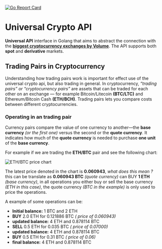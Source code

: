 [![Go Report Card](https://goreportcard.com/badge/github.com/grinply/universal-crypto-api)](https://goreportcard.com/report/github.com/grinply/universal-crypto-api)
# Universal Crypto API

**Universal API** interface in Golang that aims to abstract the connection with the [**biggest cryptocurrency exchanges by Volume**](https://coinmarketcap.com/rankings/exchanges/). The API supports both **spot** and **derivative** markets. 

## Trading Pairs in Cryptocurrency
Understanding how trading pairs work is important for effect use of the universal crypto api, but also trading in general.
In cryptocurrency, _“trading pairs” or “cryptocurrency pairs”_ are assets that can be traded for each other on an exchange — for example Bitcoin/Litecoin **(BTC/LTC)** and Ethereum/Bitcoin Cash **(ETH/BCH)**. Trading pairs lets you compare costs between different cryptocurrencies.


### Operating in an trading pair
Currency pairs compare the value of one currency to another—the **base currency** _(or the first one)_ versus the second or the **quote currency**. It indicates how much of the **quote currency** is needed to purchase **one unit** of the **base currency**.


For example if we are trading the **ETH/BTC** pair and see the following chart:

![ETH/BTC price chart](https://pbs.twimg.com/media/E4_dvSgXMAILbVY.jpg)

The latest price denoted in the chart is **0.060943**, _what does this mean ?_ this can be translate as **0.060943 BTC** _(quote currency)_ can BUY **1 ETH** _(base currency)_, in all operations you either buy or sell the base currency _(ETH in this case)_, the quote currency _(BTC in the example)_ is only used to price the operations.

A example of some operations can be:

+ **Initial balance:** 1 BTC and 2 ETH
+ **BUY**  2.0 ETH for 0.121886 BTC _( price of 0.060943)_
+ **updated balance:** 4 ETH and 0.878114 BTC
+ **SELL** 0.5 ETH for 0.035 BTC _( price of 0.07000)_
+ **updated balance:** 4 ETH and 0.878114 BTC
+ **BUY**  0.5 ETH for 0.31 BTC _( price of 0.06)_
+ **final balance:** 4 ETH and 0.878114 BTC

